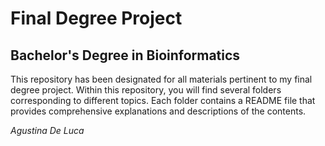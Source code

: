 # Final Degree Project
## Bachelor's Degree in Bioinformatics

This repository has been designated for all materials pertinent to my final degree project. Within this repository, you will find several folders corresponding to different topics. Each folder contains a README file that provides comprehensive explanations and descriptions of the contents.

*Agustina De Luca*
